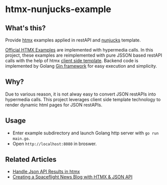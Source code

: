# htmx-nunjucks-example

## What's this?

Provide [htmx](https://htmx.org) examples applied in restAPI and [nunjucks](https://mozilla.github.io/nunjucks) template.

[Official HTMX Examples](https://htmx.org/examples/) are implemented with hypermedia calls. In this project, these examples are reimplemented with pure JSSON based restAPI calls with the help of htmx [client side template](https://htmx.org/extensions/client-side-templates/).
Backend code is implemented by Golang [Gin framework](https://gin-gonic.com) for easy execution and simplicity.

## Why?

Due to various reason, it is not alway easy to convert JSON restAPIs into hypermedia calls. This project leverages client side template technology to render dynamic html pages for JSON restAPIs.

## Usage

* Enter example subdirectory and launch Golang http server with `go run main.go`. 
* Open `http://localhost:8080` in broswer.

## Related Articles

* [Handle Json API Results in htmx](https://marcus-obst.de/blog/htmx-json-handling)
* [Creating a Spaceflight News Blog with HTMX & JSON API](https://jerrynsh.com/creating-a-spaceflight-news-blog-with-htmx-and-json-api)
